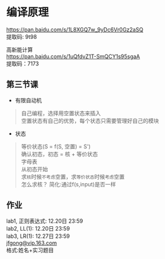 # 编译原理

<https://pan.baidu.com/s/1L8XGQ7w_9yDc6Vr0Gz2aSQ>  
提取码: 9t98

高新能计算  
<https://pan.baidu.com/s/1uQfdvZ1T-SmQCY1s95sgaA>  
提取码：7173

## 第三节课

* 有限自动机  
> 自己编程，选择用空置状态来插入  
> 空置状态有自己的优势，每个状态只需要管理好自己的模块  

* 状态
> 等价状态(S = f(S, 空置) = S')  
> 确认初态，初态 = 核 + 等价状态  
> 字母表  
> 从初态开始  
> 求`核`时候`不考虑`空置，求`等价状态`时候`考虑`空置  
> 怎么求核？
> 简化:通过f(s,input)是否一样

## 作业

lab1, 正则表达式: 12.20日 23:59  
lab2, LL(1): 12.20日 23:59  
lab3, LR(1): 12.27日 23:59  
jfgong@vip.163.com  
格式:姓名+实习题目